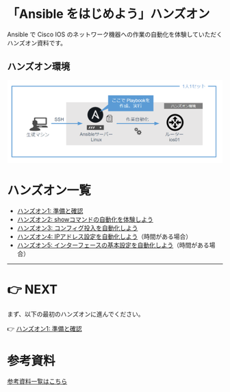 # 「Ansible をはじめよう」ハンズオン

Ansible で Cisco IOS のネットワーク機器への作業の自動化を体験していただくハンズオン資料です。

## ハンズオン環境

![ハンズオン環境](./docs/images/environment.png)

# ハンズオン一覧

- [ハンズオン1: 準備と確認](./docs/handson1.md)
- [ハンズオン2: showコマンドの自動化を体験しよう](./docs/handson2.md)
- [ハンズオン3: コンフィグ投入を自動化しよう](./docs/handson3.md)
- [ハンズオン4: IPアドレス設定を自動化しよう](./docs/handson4.md)（時間がある場合）
- [ハンズオン5: インターフェースの基本設定を自動化しよう](./docs/handson5.md)（時間がある場合）

---

# 👉 NEXT

まず、以下の最初のハンズオンに進んでください。

👉 [ハンズオン1: 準備と確認](./docs/handson1.md)

# 参考資料

[参考資料一覧はこちら](./docs/seealso.md)